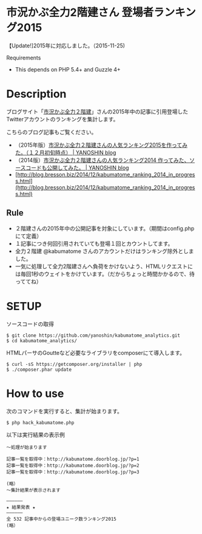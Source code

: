 市況かぶ全力2階建さん 登場者ランキング2015
====================

【Update!]2015年に対応しました。（2015-11-25)


Requirements

-  This depends on PHP 5.4+ and Guzzle 4+

# Description

ブログサイト「[市況かぶ全力２階建](http://kabumatome.doorblog.jp/)」さんの2015年中の記事に引用登場したTwitterアカウントのランキングを集計します。

こちらのブログ記事もご覧ください。

- （2015年版）[市況かぶ全力２階建さんの人気ランキング2015を作ってみた。（１２月初旬時点） | YANOSHIN blog](http://blog.bresson.biz/2015/12/kabumatome_ranking_2015.html)
- （2014版）[市況かぶ全力２階建さんの人気ランキング2014 作ってみた、ソースコードも公開してみた。 | YANOSHIN blog](http://blog.bresson.biz/2014/12/kabumatome_ranking_2014_in_progress.html)
- [http://blog.bresson.biz/2014/12/kabumatome_ranking_2014_in_progress.html](http://blog.bresson.biz/2014/12/kabumatome_ranking_2014_in_progress.html)



## Rule

- ２階建さんの2015年中の公開記事を対象にしています。（期間はconfig.phpにて定義）
- １記事につき何回引用されていても登場１回とカウントしてます。
- 全力２階建 @kabumatome さんのアカウントだけはランキング除外としました。
- 一気に処理して全力2階建さんへ負荷をかけないよう、HTMLリクエストには毎回1秒のウェイトをかけています。（だからちょっと時間かかるので、待っててね）


# SETUP

ソースコードの取得
```
$ git clone https://github.com/yanoshin/kabumatome_analytics.git
$ cd kabumatome_analytics/
```

HTMLパーサのGoutteなど必要なライブラリをcomposerにて導入します。
```
$ curl -sS https://getcomposer.org/installer | php
$ ./composer.phar update
```


# How to use

次のコマンドを実行すると、集計が始まります。
```
$ php hack_kabumatome.php
```

以下は実行結果の表示例
```
〜処理が始まります

記事一覧を取得中：http://kabumatome.doorblog.jp/?p=1
記事一覧を取得中：http://kabumatome.doorblog.jp/?p=2
記事一覧を取得中：http://kabumatome.doorblog.jp/?p=3

(略）
〜集計結果が表示されます

——————
★ 結果発表 ★
——————
全 532 記事中からの登場ユニーク数ランキング2015
(略）
```


